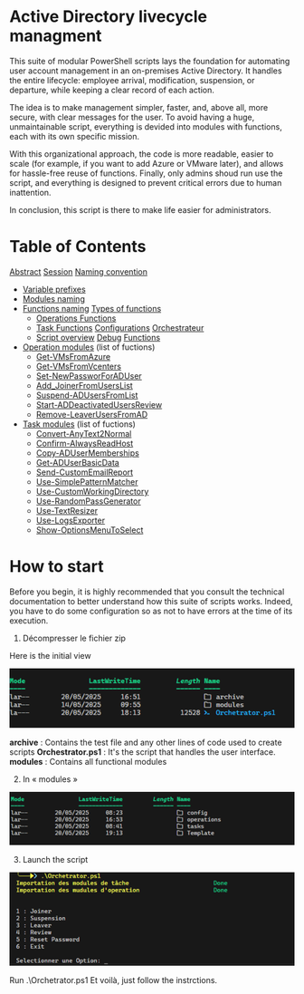 # Active Directory livecycle managment
This suite of modular PowerShell scripts lays the foundation for automating user account management in an on-premises Active Directory. 
It handles the entire lifecycle: employee arrival, modification, suspension, or departure, while keeping a clear record of each action.

The idea is to make management simpler, faster, and, above all, more secure, with clear messages for the user.
To avoid having a huge, unmaintainable script, everything is devided into modules with functions, each with its own specific mission.

With this organizational approach, the code is more readable, easier to scale (for example, if you want to add Azure or VMware later), and allows for hassle-free reuse of functions.
Finally, only admins shoud run use the script, and everything is designed to prevent critical errors due to human inattention. 

In conclusion, this script is there to make life easier for administrators.


# Table of Contents 

[Abstract](/documentation/conception.md#Abstract)
[Session](/documentation/conception.md#Session)
[Naming convention](/documentation/conception.md#Naming-convention)
- [Variable prefixes](/documentation/conception.md#Variable-prefixes)
- [Modules naming](/documentation/conception.md#Modules-naming)
- [Functions naming](/documentation/conception.md#Functions-naming)
[Types of functions](/documentation/conception.md#Types-of-functions)
  - [Operations Functions](/documentation/conception.md#Operations-Functions)
  - [Task Functions](/documentation/conception.md#Task-Functions)
[Configurations](/documentation/conception.md#Configurations)
[Orchestrateur](/documentation/conception.md#Orchestrateur)
  - [Script overview](/poject/Orchetrator.ps1)
[Debug](/documentation/conception.md#Debug)
[Functions](/poject/modules)
- [Operation modules](/poject/modules/operations/readme.md) (list of fuctions)
  - [Get-VMsFromAzure](/poject/modules/operations/TPI_OPS_BackupAzureVM.psm1)
  - [Get-VMsFromVcenters](/poject/modules/operations/TPI_OPS_BackupVcenterVM.psm1)
  - [Set-NewPassworForADUser](/poject/modules/operations/TPI_OPS_ResetPassword.psm1)
  - [Add_JoinerFromUsersList](/poject/modules/operations/TPI_OPS_Joiners.psm1)
  - [Suspend-ADUsersFromList](/poject/modules/operations/TPI_OPS_Suspension.psm1)
  - [Start-ADDeactivatedUsersReview](/poject/modules/operations/TPI_OPS_Review.psm1)
  - [Remove-LeaverUsersFromAD](/poject/modules/operations/TPI_OPS_Leaver.psm1)
- [Task modules](/poject/modules/tasks/readme.md) (list of fuctions)
  - [Convert-AnyText2Normal](/poject/modules/tasks/TPI_TSK_ConvertAnyText2Normal.psm1)
  - [Confirm-AlwaysReadHost](/poject/modules/tasks/TPI_TSK_AlwaysReadHost.psm1)
  - [Copy-ADUserMemberships](/poject/modules/tasks/TPI_TSK_CopyADUserMemberships.psm1)
  - [Get-ADUserBasicData](/poject/modules/tasks/TPI_TSK_GetADUserBasicData.psm1)
  - [Send-CustomEmailReport](/poject/modules/tasks/TPI_TSK_SendCustomEmailReport.psm1)
  - [Use-SimplePatternMatcher](/poject/modules/tasks/TPI_TSK_ShortTools.psm1)
  - [Use-CustomWorkingDirectory](/poject/modules/tasks/TPI_TSK_ShortTools.psm1)
  - [Use-RandomPassGenerator](/poject/modules/tasks/TPI_TSK_ShortTools.psm1)
  - [Use-TextResizer](/poject/modules/tasks/TPI_TSK_ShortTools.psm1)
  - [Use-LogsExporter](/poject/modules/tasks/TPI_TSK_ShortTools.psm1)
  - [Show-OptionsMenuToSelect](/poject/modules/tasks/TPI_TSK_ShowOptionsMenuToSelect.psm1)


# How to start

Before you begin, it is highly recommended that you consult the technical documentation to better understand how this suite of scripts works. Indeed, you have to do some configuration so as not to have errors at the time of its execution.

1. Décompresser le fichier zip

Here is the initial view

![howtoPicture1](/poject/pics/howtoPicture1.png)

  **archive** : Contains the test file and any other lines of code used to create scripts
  **Orchestrator.ps1** :  It's the script that handles the user interface.
  **modules** :  Contains all functional modules

2. In « modules » 

![howtoPicture2](/poject/pics/howtoPicture2.png)

3. Launch the script

![howtoPicture3](/poject/pics/howtoPicture3.png) 

Run .\Orchetrator.ps1 Et voilà, just follow the instrctions.